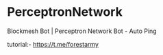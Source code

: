 # PerceptronNetwork
Blockmesh Bot | Perceptron Network Bot - Auto Ping 

tutorial:- https://t.me/forestarmy
